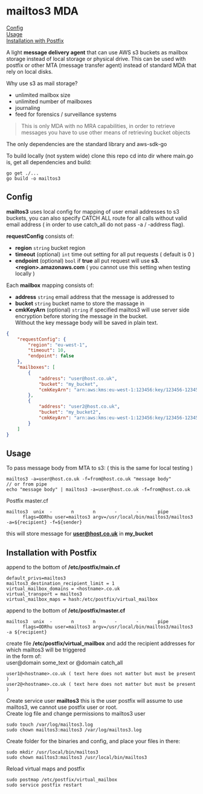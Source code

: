 # mailtos3 MDA

[Config](#config)  
[Usage](#usage)  
[Installation with Postfix](#installation-with-postfix)

A light **message delivery agent** that can use AWS s3 buckets as mailbox storage instead of local storage or physical drive. This can be used with postfix or other MTA (message transfer agent) instead of standard MDA that rely on local disks.

Why use s3 as mail storage?
* unlimited mailbox size
* unlimited number  of mailboxes
* journaling
* feed for forensics / surveillance systems

> This is only MDA with no MRA capabilities, in order to retrieve messages you have to use other means of retrieving bucket objects

The only dependencies are the standard library and aws-sdk-go

To build locally (not system wide) clone this repo cd into dir where main.go is, get all dependencies and build:
```
go get ./...
go build -o mailtos3
```
## Config
**mailtos3** uses local config for mapping of user email addresses to s3 buckets, you can also specify CATCH ALL route for all calls without valid email address ( in order to use catch_all do not pass -a / -address flag).

**requestConfig** consists of:
- **region** `string` bucket region
- **timeout** (optional) `int` time out setting for all put requests ( default is 0 )
- **endpoint** (optional) `bool` if **true** all put request will use **s3.&lt;region&gt;.amazonaws.com** ( you cannot use this setting when testing locally )

Each **mailbox** mapping consists of:
- **address** `string` email address that the message is addressed to
- **bucket** `string` bucket name to store the massage in
- **cmkKeyArn** (optional) `string` if specified mailtos3 will use server side encryption before storing the message in the bucket.  
Without the key message body will be saved in plain text.
```json
{
    "requestConfig": {
        "region": "eu-west-1",
        "timeout": 10,
        "endpoint": false
    },
    "mailboxes": [
        {
            "address": "user@host.co.uk",
            "bucket": "my_bucket",
            "cmkKeyArn": "arn:aws:kms:eu-west-1:123456:key/123456-123456-123456" // cmkKey is optional
        },
        {
            "address": "user2@host.co.uk",
            "bucket": "my_bucket2",
            "cmkKeyArn": "arn:aws:kms:eu-west-1:123456:key/123456-123456-123456" // cmkKey is optional
        }
    ]
}
```
## Usage
To pass message body from MTA to s3: ( this is the same for local testing )
```
mailtos3 -a=user@host.co.uk -f=from@host.co.uk "message body"
// or from pipe
echo "message body" | mailtos3 -a=user@host.co.uk -f=from@host.co.uk
```
Postfix master.cf  
```
mailtos3  unix  -       n       n       -       -       pipe
      flags=ODRhu user=mailtos3 argv=/usr/local/bin/mailtos3/mailtos3 -a=${recipient} -f=${sender}
```
this will store message for **user@host.co.uk** in **my_bucket**

## Installation with Postfix

append to the bottom of **/etc/postfix/main.cf**
```
default_privs=mailtos3
mailtos3_destination_recipient_limit = 1
virtual_mailbox_domains = <hostname>.co.uk
virtual_transport = mailtos3
virtual_mailbox_maps = hash:/etc/postfix/virtual_mailbox
```
append to the bottom of **/etc/postfix/master.cf**
```
mailtos3  unix  -       n       n       -       -       pipe
      flags=ODRhu user=mailtos3 argv=/usr/local/bin/mailtos3/mailtos3 -a ${recipient}
```
create file **/etc/postfix/virtual_mailbox** and add the recipient addresses for which mailtos3 will be triggered  
in the form of:  
user@domain some_text or @domain catch_all
```
user1@<hostname>.co.uk ( text here does not matter but must be present )
user2@<hostname>.co.uk ( text here does not matter but must be present )
```
Create service user **mailtos3** this is the user postfix will assume to use mailtos3, we cannot use postfix user or root.  
Create log file and change permissions to mailtos3 user
```
sudo touch /var/log/mailtos3.log
sudo chown mailtos3:mailtos3 /var/log/mailtos3.log
```
Create folder for the binaries and config, and place your files in there:
```
sudo mkdir /usr/local/bin/mailtos3
sudo chown mailtos3:mailtos3 /usr/local/bin/mailtos3
```
Reload virtual maps and postfix
```
sudo postmap /etc/postfix/virtual_mailbox
sudo service postfix restart
```
